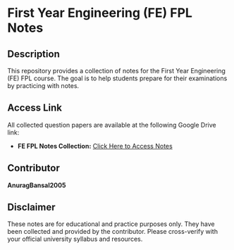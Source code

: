 # First Year Engineering (FE) FPL Notes

## Description

This repository provides a collection of notes for the First Year Engineering (FE) FPL course. The goal is to help students prepare for their examinations by practicing with notes.

## Access Link

All collected question papers are available at the following Google Drive link:

* **FE FPL Notes Collection:** [Click Here to Access Notes](https://drive.google.com/file/d/1CaxTJwrtp2_XiI0LlUZqupEiVASf0tMC/view?usp=drive_link)


## Contributor

**AnuragBansal2005**

## Disclaimer

These notes are for educational and practice purposes only. They have been collected and provided by the contributor. Please cross-verify with your official university syllabus and resources.
